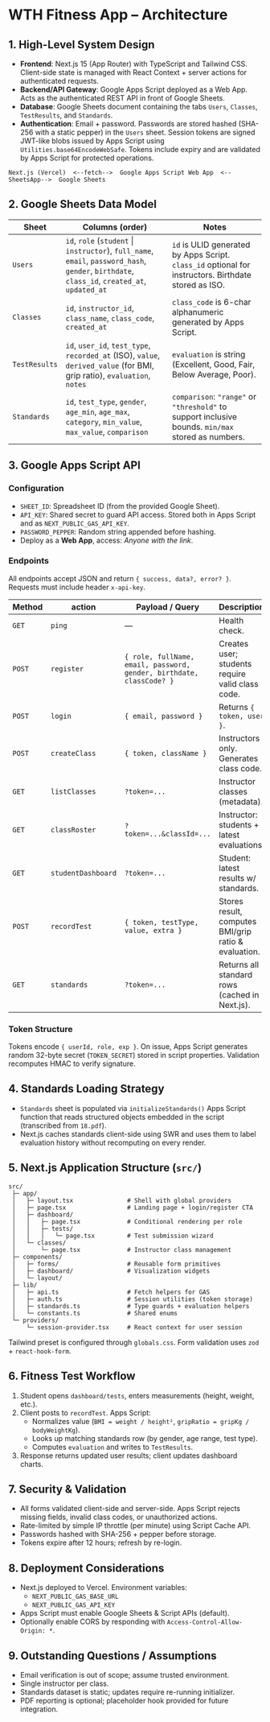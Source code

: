 # WTH Fitness App – Architecture

## 1. High-Level System Design
- **Frontend**: Next.js 15 (App Router) with TypeScript and Tailwind CSS. Client-side state is managed with React Context + server actions for authenticated requests.
- **Backend/API Gateway**: Google Apps Script deployed as a Web App. Acts as the authenticated REST API in front of Google Sheets.
- **Database**: Google Sheets document containing the tabs `Users`, `Classes`, `TestResults`, and `Standards`.
- **Authentication**: Email + password. Passwords are stored hashed (SHA-256 with a static pepper) in the `Users` sheet. Session tokens are signed JWT-like blobs issued by Apps Script using `Utilities.base64EncodeWebSafe`. Tokens include expiry and are validated by Apps Script for protected operations.

```
Next.js (Vercel)  <--fetch-->  Google Apps Script Web App  <--SheetsApp-->  Google Sheets
```

## 2. Google Sheets Data Model

| Sheet        | Columns (order)                                                                                                                                 | Notes                                                                                                  |
|--------------|--------------------------------------------------------------------------------------------------------------------------------------------------|--------------------------------------------------------------------------------------------------------|
| `Users`      | `id`, `role` (`student` \| `instructor`), `full_name`, `email`, `password_hash`, `gender`, `birthdate`, `class_id`, `created_at`, `updated_at`   | `id` is ULID generated by Apps Script. `class_id` optional for instructors. Birthdate stored as ISO.   |
| `Classes`    | `id`, `instructor_id`, `class_name`, `class_code`, `created_at`                                                                                  | `class_code` is 6-char alphanumeric generated by Apps Script.                                         |
| `TestResults`| `id`, `user_id`, `test_type`, `recorded_at` (ISO), `value`, `derived_value` (for BMI, grip ratio), `evaluation`, `notes`                         | `evaluation` is string (Excellent, Good, Fair, Below Average, Poor).                                   |
| `Standards`  | `id`, `test_type`, `gender`, `age_min`, `age_max`, `category`, `min_value`, `max_value`, `comparison`                                           | `comparison`: `"range"` or `"threshold"` to support inclusive bounds. `min/max` stored as numbers.     |

## 3. Google Apps Script API

### Configuration
- `SHEET_ID`: Spreadsheet ID (from the provided Google Sheet).
- `API_KEY`: Shared secret to guard API access. Stored both in Apps Script and as `NEXT_PUBLIC_GAS_API_KEY`.
- `PASSWORD_PEPPER`: Random string appended before hashing.
- Deploy as a **Web App**, access: *Anyone with the link*.

### Endpoints

All endpoints accept JSON and return `{ success, data?, error? }`. Requests must include header `x-api-key`.

| Method | action           | Payload / Query                                            | Description |
|--------|------------------|------------------------------------------------------------|-------------|
| `GET`  | `ping`           | —                                                          | Health check. |
| `POST` | `register`       | `{ role, fullName, email, password, gender, birthdate, classCode? }` | Creates user; students require valid class code. |
| `POST` | `login`          | `{ email, password }`                                      | Returns `{ token, user }`. |
| `POST` | `createClass`    | `{ token, className }`                                     | Instructors only. Generates class code. |
| `GET`  | `listClasses`    | `?token=...`                                               | Instructor classes (metadata). |
| `GET`  | `classRoster`    | `?token=...&classId=...`                                   | Instructor: students + latest evaluations. |
| `GET`  | `studentDashboard` | `?token=...`                                            | Student: latest results w/ standards. |
| `POST` | `recordTest`     | `{ token, testType, value, extra }`                        | Stores result, computes BMI/grip ratio & evaluation. |
| `GET`  | `standards`      | `?token=...`                                               | Returns all standard rows (cached in Next.js). |

### Token Structure

Tokens encode `{ userId, role, exp }`. On issue, Apps Script generates random 32-byte secret (`TOKEN_SECRET`) stored in script properties. Validation recomputes HMAC to verify signature.

## 4. Standards Loading Strategy

- `Standards` sheet is populated via `initializeStandards()` Apps Script function that reads structured objects embedded in the script (transcribed from `18.pdf`).
- Next.js caches standards client-side using SWR and uses them to label evaluation history without recomputing on every render.

## 5. Next.js Application Structure (`src/`)

```
src/
 ├─ app/
 │   ├─ layout.tsx               # Shell with global providers
 │   ├─ page.tsx                 # Landing page + login/register CTA
 │   ├─ dashboard/
 │   │   ├─ page.tsx             # Conditional rendering per role
 │   │   ├─ tests/
 │   │   │   └─ page.tsx         # Test submission wizard
 │   └─ classes/
 │       └─ page.tsx             # Instructor class management
 ├─ components/
 │   ├─ forms/                   # Reusable form primitives
 │   ├─ dashboard/               # Visualization widgets
 │   └─ layout/
 ├─ lib/
 │   ├─ api.ts                   # Fetch helpers for GAS
 │   ├─ auth.ts                  # Session utilities (token storage)
 │   ├─ standards.ts             # Type guards + evaluation helpers
 │   └─ constants.ts             # Shared enums
 └─ providers/
     └─ session-provider.tsx     # React context for user session
```

Tailwind preset is configured through `globals.css`. Form validation uses `zod` + `react-hook-form`.

## 6. Fitness Test Workflow

1. Student opens `dashboard/tests`, enters measurements (height, weight, etc.).
2. Client posts to `recordTest`. Apps Script:
   - Normalizes value (`BMI = weight / height²`, `gripRatio = gripKg / bodyWeightKg`).
   - Looks up matching standards row (by gender, age range, test type).
   - Computes `evaluation` and writes to `TestResults`.
3. Response returns updated user results; client updates dashboard charts.

## 7. Security & Validation

- All forms validated client-side and server-side. Apps Script rejects missing fields, invalid class codes, or unauthorized actions.
- Rate-limited by simple IP throttle (per minute) using Script Cache API.
- Passwords hashed with SHA-256 + pepper before storage.
- Tokens expire after 12 hours; refresh by re-login.

## 8. Deployment Considerations

- Next.js deployed to Vercel. Environment variables:
  - `NEXT_PUBLIC_GAS_BASE_URL`
  - `NEXT_PUBLIC_GAS_API_KEY`
- Apps Script must enable Google Sheets & Script APIs (default).
- Optionally enable CORS by responding with `Access-Control-Allow-Origin: *`.

## 9. Outstanding Questions / Assumptions

- Email verification is out of scope; assume trusted environment.
- Single instructor per class.
- Standards dataset is static; updates require re-running initializer.
- PDF reporting is optional; placeholder hook provided for future integration.


